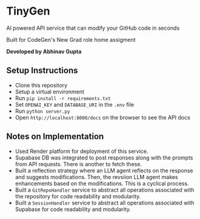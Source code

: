 # TinyGen

AI powered API service that can modify your GitHub code in seconds

Built for CodeGen's New Grad role home assigment

**Developed by Abhinav Gupta**

## Setup Instructions

- Clone this repository
- Setup a virtual environment
- Run `pip install -r requirements.txt`
- Set `OPENAI_KEY` and `DATABASE_URI` in the `.env` file
- Run `python server.py`
- Open `http://localhost:8000/docs` on the browser to see the API docs

## Notes on Implementation

- Used Render platform for deployment of this service.
- Supabase DB was integrated to post responses along with the prompts from API requests. There is another to fetch these.
- Built a reflection strategy where an LLM agent reflects on the response and suggests modifications. Then, the revsiion LLM agent makes enhancements based on the modifications. This is a cyclical process.
- Built a `GitRepoHandler` service to abstract all operations associated with the repository for code readability and modularity.
- Built a `SessionHandler` service to abstract all operations associated with Supabase for code readability and modularity.
